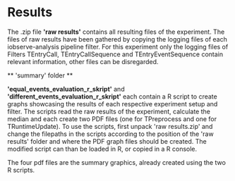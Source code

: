 # Results

The .zip file **'raw results'** contains all resulting files of the experiment. The files of raw results have been 
gathered by copying the logging files of each iobserve-analysis pipeline filter. For this experiment only the logging 
files of Filters TEntryCall, TEntryCallSequence and TEntryEventSequence contain relevant information, other files can 
be disregarded.

** 'summary' folder **

**'equal_events_evaluation_r_skript'** and **'different_events_evaluation_r_skript'** each contain a R script to create
graphs showcasing the results of each respective experiment setup and filter.
The scripts read the raw results of the experiment, calculate the median and each create two PDF files (one for 
TPreprocess and one for TRuntimeUpdate).
To use the scripts, first unpack 'raw results.zip' and change the filepaths in the scripts according to the position of
the 'raw results' folder and where the PDF graph files should be created.
The modified script can than be loaded in R, or copied in a R console.

The four pdf files are the summary graphics, already created using the two R scripts.
